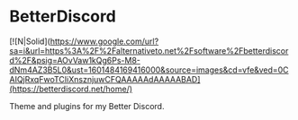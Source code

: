 # BetterDiscord
[![N|Solid](https://www.google.com/url?sa=i&url=https%3A%2F%2Falternativeto.net%2Fsoftware%2Fbetterdiscord%2F&psig=AOvVaw1kQg6Ps-M8-dNm4AZ3B5L0&ust=1601484169416000&source=images&cd=vfe&ved=0CAIQjRxqFwoTCIiXnsznjuwCFQAAAAAdAAAAABAD](https://betterdiscord.net/home/)

Theme and plugins for my Better Discord.
